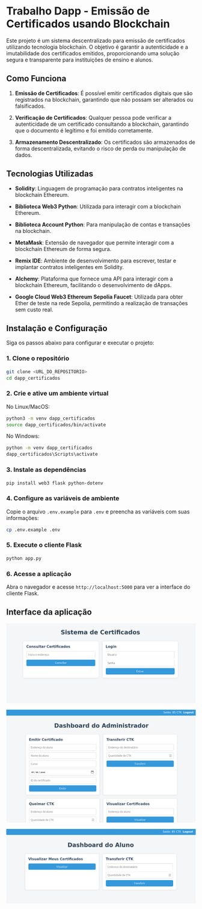 # Trabalho Dapp - Emissão de Certificados usando Blockchain

Este projeto é um sistema descentralizado para emissão de certificados utilizando tecnologia blockchain. O objetivo é garantir a autenticidade e a imutabilidade dos certificados emitidos, proporcionando uma solução segura e transparente para instituições de ensino e alunos.

## Como Funciona
1. **Emissão de Certificados**: É possível emitir certificados digitais que são registrados na blockchain, garantindo que não possam ser alterados ou falsificados.

2. **Verificação de Certificados**: Qualquer pessoa pode verificar a autenticidade de um certificado consultando a blockchain, garantindo que o documento é legítimo e foi emitido corretamente.

3. **Armazenamento Descentralizado**: Os certificados são armazenados de forma descentralizada, evitando o risco de perda ou manipulação de dados.

## Tecnologias Utilizadas
- **Solidity**: Linguagem de programação para contratos inteligentes na blockchain Ethereum.

- **Biblioteca Web3 Python**: Utilizada para interagir com a blockchain Ethereum.

- **Biblioteca Account Python**: Para manipulação de contas e transações na blockchain.

- **MetaMask**: Extensão de navegador que permite interagir com a blockchain Ethereum de forma segura.

- **Remix IDE**: Ambiente de desenvolvimento para escrever, testar e implantar contratos inteligentes em Solidity.

- **Alchemy**: Plataforma que fornece uma API para interagir com a blockchain Ethereum, facilitando o desenvolvimento de dApps.

- **Google Cloud Web3 Ethereum Sepolia Faucet**: Utilizada para obter Ether de teste na rede Sepolia, permitindo a realização de transações sem custo real.

## Instalação e Configuração
Siga os passos abaixo para configurar e executar o projeto:

### 1. Clone o repositório
```bash
git clone <URL_DO_REPOSITORIO>
cd dapp_certificados
```
### 2. Crie e ative um ambiente virtual
No Linux/MacOS:
```bash
python3 -m venv dapp_certificados
source dapp_certificados/bin/activate
```
No Windows:
```bash
python -m venv dapp_certificados
dapp_certificados\Scripts\activate
```
### 3. Instale as dependências
```bash
pip install web3 flask python-dotenv
```

### 4. Configure as variáveis de ambiente
Copie o arquivo `.env.example` para `.env` e preencha as variáveis com suas informações:
```bash
cp .env.example .env
```
### 5. Execute o cliente Flask
```bash
python app.py
```
### 6. Acesse a aplicação
Abra o navegador e acesse `http://localhost:5000` para ver a interface do cliente Flask.

## Interface da aplicação
![Index](https://github.com/MateusS0ares/dapp_certificados/blob/main/static/img/index.png?raw=true)

![Admin](https://github.com/MateusS0ares/dapp_certificados/blob/main/static/img/admin.png?raw=true)

![Aluno](https://github.com/MateusS0ares/dapp_certificados/blob/main/static/img/student.png?raw=true)
